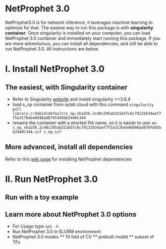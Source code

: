 # NetProphet 3.0
NetProphet3.0 is for network inference, it leverages machine learning to optimize for that. 
The easiest way to run this package is with **singularity container**. Once singularity is installed on your computer, you can load NetProphet 3.0 container and immediately start running this package. If you are more adventurous, you can install all dependencies, and still be able to run NetProphet 3.0. All instructions are below.

# I. Install NetProphet 3.0

## The easiest, with Singularity container

- Refer to Singularity [website](https://singularity.hpcng.org/user-docs/3.6/quick_start.html#quick-installation-steps) and install singularity >=3.6.4
- load s_np container from sylab cloud with this command ``` singularity pull library://dabid/default/s_np:sha256.2c48c295ab321b5fc6c79132934aef7f5a317beb46698ad879fd45bb2440c344 ```
- rename the container with a shorted file name, so it is easier to use: ``` mv s_np_sha256.2c48c295ab321b5fc6c79132934aef7f5a317beb46698ad879fd45bb2440c344.sif s_np.sif ```

## More advanced, install all dependencies
Refer to this [wiki page](https://github.com/BrentLab/NetProphet_3.0/wiki/Advanced-Installation) for installing NetProphet dependencies


# II. Run NetProphet 3.0

## Run with a toy example

## Learn more about NetProphet 3.0 options
- For Usage type ``` np3 -h ```
- Run NetProphet 3.0 in SLURM environment
- NetProphet 3.0 modes
    ** 10 fold of CV
    ** prebuilt model
    ** subset of TFs

